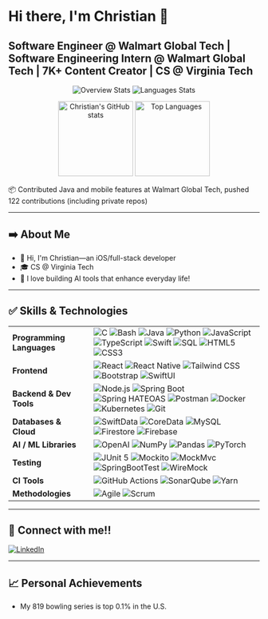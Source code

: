 # Hi there, I'm Christian 👋
## Software Engineer @ Walmart Global Tech | Software Engineering Intern @ Walmart Global Tech | 7K+ Content Creator | CS @ Virginia Tech

<div align="center">
  <img src="https://github.com/coderkai03/stats/blob/master/generated/overview.svg" alt="Overview Stats"/>
  <img src="https://github.com/coderkai03/stats/blob/master/generated/languages.svg" alt="Languages Stats"/>
</div>

<p align="center">
  <img 
    src="https://github-readme-stats.vercel.app/api?username=ChristianAlexanderDiaz&show_icons=true&theme=tokyonight" 
    alt="Christian's GitHub stats" 
    height="150"
  />
  <img 
    src="https://github-readme-stats.vercel.app/api/top-langs/?username=ChristianAlexanderDiaz&layout=compact&theme=tokyonight" 
    alt="Top Languages" 
    height="150"
  />
</p>

📦 Contributed Java and mobile features at Walmart Global Tech, pushed 122 contributions (including private repos)

---

## ➡️ About Me

- 👋 Hi, I'm Christian—an iOS/full-stack developer  
- 🎓 CS @ Virginia Tech  
- 🎯 I love building AI tools that enhance everyday life!  

---

## ✅ Skills &amp; Technologies

<table>
  <tr>
    <td><strong>Programming Languages</strong></td>
    <td>
      <img src="https://img.shields.io/badge/C-%2300599C.svg?style=flat-square&logo=c&logoColor=white" alt="C"/>
      <img src="https://img.shields.io/badge/Bash-%23121011.svg?style=flat-square&logo=gnu-bash&logoColor=white" alt="Bash"/>  
      <img src="https://img.shields.io/badge/Java-%23ED8B00.svg?style=flat-square&logo=openjdk&logoColor=white" alt="Java"/>
      <img src="https://img.shields.io/badge/Python-3670A0.svg?style=flat-square&logo=python&logoColor=ffdd54" alt="Python"/>
      <img src="https://img.shields.io/badge/JavaScript-%23323330.svg?style=flat-square&logo=javascript&logoColor=%23F7DF1E" alt="JavaScript"/>
      <img src="https://img.shields.io/badge/TypeScript-3178C6.svg?style=flat-square&logo=typescript&logoColor=white" alt="TypeScript"/>
      <img src="https://img.shields.io/badge/Swift-%23F05138.svg?style=flat-square&logo=swift&logoColor=white" alt="Swift"/>
      <img src="https://img.shields.io/badge/SQL-4479A1.svg?style=flat-square&logo=postgresql&logoColor=white" alt="SQL"/>
      <img src="https://img.shields.io/badge/HTML5-E34F26.svg?style=flat-square&logo=html5&logoColor=white" alt="HTML5"/>
      <img src="https://img.shields.io/badge/CSS3-%231572B6.svg?style=flat-square&logo=css3&logoColor=white" alt="CSS3"/>
    </td>
  </tr>

  <tr>
    <td><strong>Frontend</strong></td>
    <td>
      <img src="https://img.shields.io/badge/React-%2320232a.svg?style=flat-square&logo=react&logoColor=%2361DAFB" alt="React"/>
      <img src="https://img.shields.io/badge/React_Native-%2361DAFB.svg?style=flat-square&logo=react&logoColor=white" alt="React Native"/>
      <img src="https://img.shields.io/badge/Tailwind-38B2AC.svg?style=flat-square&logo=tailwind-css&logoColor=white" alt="Tailwind CSS"/>
      <img src="https://img.shields.io/badge/Bootstrap-%237952B3.svg?style=flat-square&logo=bootstrap&logoColor=white" alt="Bootstrap"/>
      <img src="https://img.shields.io/badge/SwiftUI-%23F05138.svg?style=flat-square&logo=swift&logoColor=white" alt="SwiftUI"/>
    </td>
  </tr>

  <tr>
    <td><strong>Backend &amp; Dev Tools</strong></td>
    <td>
      <img src="https://img.shields.io/badge/Node.js-339933.svg?style=flat-square&logo=node.js&logoColor=white" alt="Node.js"/>
      <img src="https://img.shields.io/badge/Spring_Boot-%236DB33F.svg?style=flat-square&logo=spring&logoColor=white" alt="Spring Boot"/>
      <img src="https://img.shields.io/badge/Spring_HATEOAS-%236DB33F.svg?style=flat-square&logo=spring&logoColor=white" alt="Spring HATEOAS"/>
      <img src="https://img.shields.io/badge/Postman-FF6C37.svg?style=flat-square&logo=postman&logoColor=white" alt="Postman"/>
      <img src="https://img.shields.io/badge/Docker-2496ED.svg?style=flat-square&logo=docker&logoColor=white" alt="Docker"/>
      <img src="https://img.shields.io/badge/Kubernetes-%23326CE5.svg?style=flat-square&logo=kubernetes&logoColor=white" alt="Kubernetes"/>
      <img src="https://img.shields.io/badge/Git-%23F05032.svg?style=flat-square&logo=git&logoColor=white" alt="Git"/>
    </td>
  </tr>

  <tr>
    <td><strong>Databases &amp; Cloud</strong></td>
    <td>
      <img src="https://img.shields.io/badge/SwiftData-%23343535.svg?style=flat-square&logo=swift&logoColor=white" alt="SwiftData"/>  
      <img src="https://img.shields.io/badge/CoreData-%230078D7.svg?style=flat-square&logo=apple&logoColor=white" alt="CoreData"/>  
      <img src="https://img.shields.io/badge/MySQL-%234479A1.svg?style=flat-square&logo=mysql&logoColor=white" alt="MySQL"/>  
      <img src="https://img.shields.io/badge/Firestore-%23039BE5.svg?style=flat-square&logo=googlecloud&logoColor=white" alt="Firestore"/>  
      <img src="https://img.shields.io/badge/Firebase-FFCA28.svg?style=flat-square&logo=firebase&logoColor=black" alt="Firebase"/>
    </td>
  </tr>

  <tr>
    <td><strong>AI / ML Libraries</strong></td>
    <td>
      <img src="https://img.shields.io/badge/OpenAI-412991.svg?style=flat-square&logo=openai&logoColor=white" alt="OpenAI"/>
      <img src="https://img.shields.io/badge/NumPy-013243.svg?style=flat-square&logo=numpy&logoColor=white" alt="NumPy"/>
      <img src="https://img.shields.io/badge/Pandas-150458.svg?style=flat-square&logo=pandas&logoColor=white" alt="Pandas"/>
      <img src="https://img.shields.io/badge/PyTorch-EE4C2C.svg?style=flat-square&logo=pytorch&logoColor=white" alt="PyTorch"/>
    </td>
  </tr>

  <tr>
    <td><strong>Testing</strong></td>
    <td>
      <img src="https://img.shields.io/badge/JUnit_5-%23F21B25.svg?style=flat-square&logo=junit5&logoColor=white" alt="JUnit 5"/>  
      <img src="https://img.shields.io/badge/Mockito-%2320232a.svg?style=flat-square&logo=mockito&logoColor=white" alt="Mockito"/>  
      <img src="https://img.shields.io/badge/MockMvc-%23000000.svg?style=flat-square&logo=none" alt="MockMvc"/>  
      <img src="https://img.shields.io/badge/SpringBootTest-%236DB33F.svg?style=flat-square&logo=spring&logoColor=white" alt="SpringBootTest"/>  
      <img src="https://img.shields.io/badge/WireMock-%230078D7.svg?style=flat-square&logo=wiremock&logoColor=white" alt="WireMock"/>  
    </td>
  </tr>

  <tr>
    <td><strong>CI Tools</strong></td>
    <td>
      <img src="https://img.shields.io/badge/GitHub_Actions-%232671E5.svg?style=flat-square&logo=githubactions&logoColor=white" alt="GitHub Actions"/>  
      <img src="https://img.shields.io/badge/SonarQube-%23008000.svg?style=flat-square&logo=sonarqube&logoColor=white" alt="SonarQube"/>  
      <img src="https://img.shields.io/badge/Yarn-%23CB3837.svg?style=flat-square&logo=yarn&logoColor=white" alt="Yarn"/>  
    </td>
  </tr>

  <tr>
    <td><strong>Methodologies</strong></td>
    <td>
      <img src="https://img.shields.io/badge/Agile-%23007ACC.svg?style=flat-square" alt="Agile"/>  
      <img src="https://img.shields.io/badge/Scrum-%2300ACC1.svg?style=flat-square" alt="Scrum"/>  
    </td>
  </tr>
</table>

---

## 🤝 Connect with me!!

[![LinkedIn](https://img.shields.io/badge/LinkedIn-%230077B5.svg?style=for-the-badge&logo=linkedin&logoColor=white)](https://www.linkedin.com/in/christianalexanderdiaz)

---

## 📈 Personal Achievements

- My 819 bowling series is top 0.1% in the U.S.

